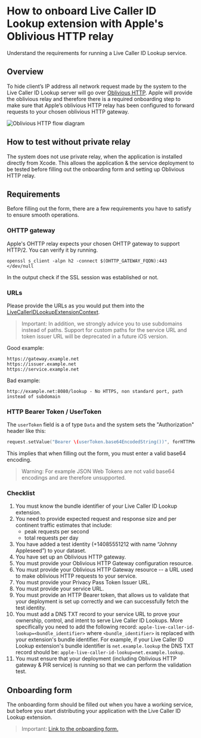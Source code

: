 # How to onboard Live Caller ID Lookup extension with Apple's Oblivious HTTP relay

Understand the requirements for running a Live Caller ID Lookup service.

## Overview

To hide client’s IP address all network request made by the system to the Live Caller ID Lookup server will go over
[Oblivious HTTP](https://www.rfc-editor.org/rfc/rfc9458). Apple will provide the oblivious relay and therefore there is
a required onboarding step to make sure that Apple’s oblivious HTTP relay has been configured to forward requests to
your chosen oblivious HTTP gateway.

![Oblivious HTTP flow diagram](oblivious-http.png)

## How to test without private relay

The system does not use private relay, when the application is installed directly from Xcode. This allows the
application & the service deployment to be tested before filling out the onboarding form and setting up Oblivious HTTP
relay.


## Requirements

Before filling out the form, there are a few requirements you have to satisfy to ensure smooth operations.

### OHTTP gateway

Apple's OHTTP relay expects your chosen OHTTP gateway to support HTTP/2. You can verify it by running.
```
openssl s_client -alpn h2 -connect $(OHTTP_GATEWAY_FQDN):443 </dev/null
```
In the output check if the SSL session was established or not.

### URLs
Please provide the URLs as you would put them into the
[LiveCallerIDLookupExtensionContext](https://developer.apple.com/documentation/identitylookup/livecalleridlookupextensioncontext).

> Important: In addition, we strongly advice you to use subdomains instead of paths. Support for custom paths for the
> service URL and token issuer URL will be deprecated in a future iOS version.

Good example:
```
https://gateway.example.net
https://issuer.example.net
https://service.example.net
```

Bad example:
```
http://example.net:8080/lookup - No HTTPS, non standard port, path instead of subdomain
```

### HTTP Bearer Token / UserToken
The `userToken` field is a of type `Data` and the system sets the "Authorization" header like this:
```swift
request.setValue("Bearer \(userToken.base64EncodedString())", forHTTPHeaderField: "Authorization")
```
This implies that when filling out the form, you must enter a valid base64 encoding.
> Warning: For example JSON Web Tokens are not valid base64 encodings and are therefore unsupported.

### Checklist

1. You must know the bundle identifier of your Live Caller ID Lookup extension.
2. You need to provide expected request and response size and per continent traffic estimates that include:
    * peak requests per second
    * total requests per day
3. You have added a test identity (+14085551212 with name “Johnny Appleseed”) to your dataset.
4. You have set up an Oblivious HTTP gateway.
5. You must provide your Oblivious HTTP Gateway configuration resource.
6. You must provide your Oblivious HTTP Gateway resource -- a URL used to make oblivious HTTP requests to your service.
7. You must provide your Privacy Pass Token Issuer URL.
8. You must provide your service URL.
9. You must provide an HTTP Bearer token, that allows us to validate that your deployment is set up correctly and we can
   successfully fetch the test identity.
10. You must add a DNS TXT record to your service URL to prove your ownership, control, and intent to serve Live Caller
    ID Lookups. More specifically you need to add the following record:
    `apple-live-caller-id-lookup=<bundle_identifier>` where `<bundle_identifier>` is replaced with your extension's
    bundle identifier. For example, if your Live Caller ID Lookup extension's bundle identifier is `net.example.lookup`
    the DNS TXT record should be: `apple-live-caller-id-lookup=net.example.lookup`.
11. You must ensure that your deployment (including Oblivious HTTP gateway & PIR service) is running so that we can
    perform the validation test.

## Onboarding form

The onboarding form should be filled out when you have a working service, but before you start distributing your
application with the Live Caller ID Lookup extension.

> Important: [Link to the onboarding form.](https://developer.apple.com/contact/request/live-caller-id-lookup/)
